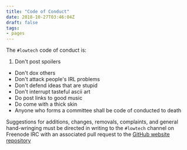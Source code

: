 ```yaml
---
title: "Code of Conduct"
date: 2018-10-27T03:46:04Z
draft: false
tags:
- pages
---
```

The ```#lowtech``` code of conduct is:

1. Don't post spoilers
* Don't dox others
* Don't attack people's IRL problems
* Don't defend ideas that are stupid
* Don't interrupt tasteful ascii art
* Do post links to good music
* Do come with a thick skin
* Anyone who forms a committee shall be code of conducted to death

Suggestions for additions, changes, removals, complaints, and general hand-wringing must be directed in writing to the ```#lowtech``` channel on Freenode IRC with an associated pull request to the [GitHub website repository](https://github.com/davidpirogov/lowtech.io)
